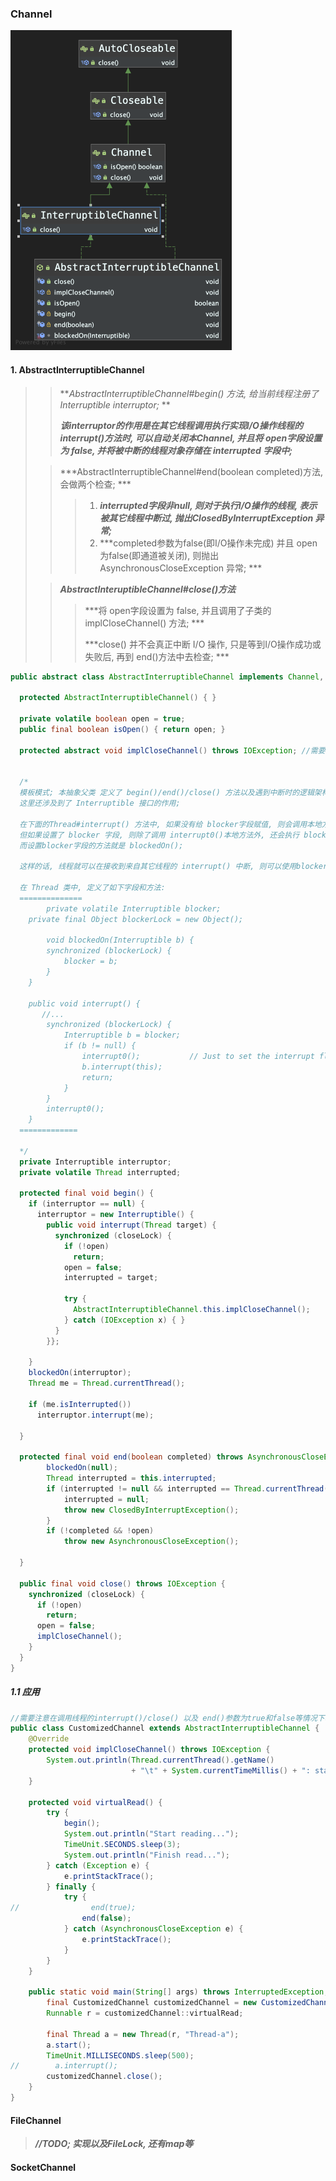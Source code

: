 ### Channel



<img src="./AbstractInterruptibleChannel.png" style="zoom:50%;" />



#### 1. AbstractInterruptibleChannel

> > ***AbstractInterruptibleChannel#begin() 方法, 给当前线程注册了 Interruptible interruptor;* **
> >
> > ***该interruptor的作用是在其它线程调用执行实现I/O操作线程的interrupt()方法时, 可以自动关闭本Channel, 并且将 open字段设置为 false, 并将被中断的线程对象存储在 interrupted 字段中;***
>
> > ***AbstractInterruptibleChannel#end(boolean completed)方法, 会做两个检查; ***
> >
> > > 1. ***interrupted字段非null, 则对于执行I/O操作的线程, 表示被其它线程中断过, 抛出ClosedByInterruptException 异常;***
> > > 2. ***completed参数为false(即I/O操作未完成) 并且 open为false(即通道被关闭), 则抛出 AsynchronousCloseException 异常; ***
>
> > ***AbstractInteruptibleChannel#close()方法***
> >
> > > ***将 open字段设置为 false, 并且调用了子类的implCloseChannel() 方法; ***
> > >
> > > ***close() 并不会真正中断 I/O 操作, 只是等到I/O操作成功或失败后, 再到 end()方法中去检查; ***

```java
public abstract class AbstractInterruptibleChannel implements Channel, InterruptibleChannel {
  
  protected AbstractInterruptibleChannel() { }
  
  private volatile boolean open = true;
  public final boolean isOpen() { return open; }
  
  protected abstract void implCloseChannel() throws IOException; //需要子类去实现的方法
  
  
  /*
  模板模式; 本抽象父类 定义了 begin()/end()/close() 方法以及遇到中断时的逻辑架构; 
  这里还涉及到了 Interruptible 接口的作用;
  
  在下面的Thread#interrupt() 方法中, 如果没有给 blocker字段赋值, 则会调用本地方法 interrupt0();
  但如果设置了 blocker 字段, 则除了调用 interrupt0()本地方法外, 还会执行 blocker#interrupt(this)方法;
  而设置blocker字段的方法就是 blockedOn(); 
  
  这样的话, 线程就可以在接收到来自其它线程的 interrupt() 中断, 则可以使用blocker执行一些清理工作;
  
  在 Thread 类中, 定义了如下字段和方法:
  ==============
 		private volatile Interruptible blocker;
    private final Object blockerLock = new Object();
		
		void blockedOn(Interruptible b) {
        synchronized (blockerLock) {
            blocker = b;
        }
    }
    
    public void interrupt() {
       //...
        synchronized (blockerLock) {
            Interruptible b = blocker;
            if (b != null) {
                interrupt0();           // Just to set the interrupt flag
                b.interrupt(this);
                return;
            }
        }
        interrupt0();
    }
  =============
  
  */
  private Interruptible interruptor;
  private volatile Thread interrupted;
  
  protected final void begin() {
    if (interruptor == null) {
      interruptor = new Interruptible() {
        public void interrupt(Thread target) {
          synchronized (closeLock) {
            if (!open)
              return;
            open = false;
            interrupted = target;
                          
            try {
              AbstractInterruptibleChannel.this.implCloseChannel();
            } catch (IOException x) { }
          }
        }};
       
    }
    blockedOn(interruptor);
    Thread me = Thread.currentThread();
     
    if (me.isInterrupted())
      interruptor.interrupt(me);
    
  }
  
  protected final void end(boolean completed) throws AsynchronousCloseException {
        blockedOn(null);
        Thread interrupted = this.interrupted;
        if (interrupted != null && interrupted == Thread.currentThread()) {
            interrupted = null;
            throw new ClosedByInterruptException();
        }
        if (!completed && !open)
            throw new AsynchronousCloseException();
  
  }
  
  public final void close() throws IOException {
    synchronized (closeLock) {
      if (!open)
        return;
      open = false;
      implCloseChannel();
    }
  }
}
```



##### 1.1 应用

```java
//需要注意在调用线程的interrupt()/close() 以及 end()参数为true和false等情况下输出的异常信息;
public class CustomizedChannel extends AbstractInterruptibleChannel {
    @Override
    protected void implCloseChannel() throws IOException {
        System.out.println(Thread.currentThread().getName()
                           + "\t" + System.currentTimeMillis() + ": start shutdown channel;");
    }

    protected void virtualRead() {
        try {
            begin();
            System.out.println("Start reading...");
            TimeUnit.SECONDS.sleep(3);
            System.out.println("Finish read...");
        } catch (Exception e) {
            e.printStackTrace();
        } finally {
            try {
//                end(true); 
                end(false); 
            } catch (AsynchronousCloseException e) {
                e.printStackTrace();
            }
        }
    }

    public static void main(String[] args) throws InterruptedException, IOException {
        final CustomizedChannel customizedChannel = new CustomizedChannel();
        Runnable r = customizedChannel::virtualRead;

        final Thread a = new Thread(r, "Thread-a");
        a.start();
        TimeUnit.MILLISECONDS.sleep(500);
//        a.interrupt();
        customizedChannel.close();
    }
}
```



#### FileChannel

> ***//TODO; 实现以及FileLock, 还有map等***



#### SocketChannel

